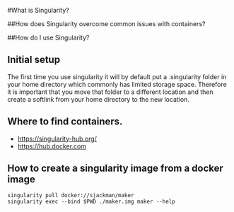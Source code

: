 #What is Singularity?


##How does Singularity overcome common issues with containers?

##How do I use Singularity?


## Initial setup

The first time you use singularity it will by default put a .singularity folder in your home directory which commonly has limited storage space.  Therefore it is important that you move that folder to a different location and then create a softlink from your home directory to the new location.


## Where to find containers.

* https://singularity-hub.org/
* https://hub.docker.com


## How to create a singularity image from a docker image


```
singularity pull docker://sjackman/maker
singularity exec --bind $PWD ./maker.img maker --help
```
